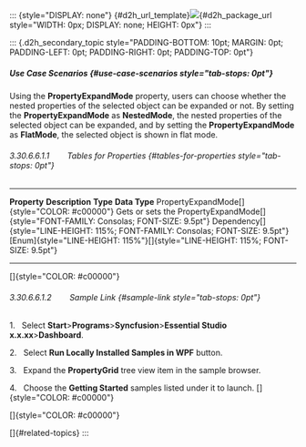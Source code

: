 ::: {style="DISPLAY: none"}
[](ms-xhelp:///?Id=d2h_url_template){#d2h_url_template}![](!package_url!){#d2h_package_url style="WIDTH: 0px; DISPLAY: none; HEIGHT: 0px"}
:::

::: {.d2h_secondary_topic style="PADDING-BOTTOM: 10pt; MARGIN: 0pt; PADDING-LEFT: 0pt; PADDING-RIGHT: 0pt; PADDING-TOP: 0pt"}
##### Use Case Scenarios {#use-case-scenarios style="tab-stops: 0pt"}

Using the **PropertyExpandMode** property, users can choose whether the nested properties of the selected object can be expanded or not. By setting the **PropertyExpandMode** as **NestedMode**, the nested properties of the selected object can be expanded, and by setting the **PropertyExpandMode** as **FlatMode**, the selected object is shown in flat mode.

###### 3.30.6.6.1.1        Tables for Properties {#tables-for-properties style="tab-stops: 0pt"}

  ---------------------------------------------- ---------------------------------------------------------------------------------------- ---------------------------------------------------------------------------------- ----------------------------------------------------------------------------------
  **Property**                                   **Description**                                                                          **Type**                                                                           **Data Type**
  PropertyExpandMode[]{style="COLOR: #c00000"}   Gets or sets the PropertyExpandMode[]{style="FONT-FAMILY: Consolas; FONT-SIZE: 9.5pt"}   Dependency[]{style="LINE-HEIGHT: 115%; FONT-FAMILY: Consolas; FONT-SIZE: 9.5pt"}   [Enum]{style="LINE-HEIGHT: 115%"}[]{style="LINE-HEIGHT: 115%; FONT-SIZE: 9.5pt"}
  ---------------------------------------------- ---------------------------------------------------------------------------------------- ---------------------------------------------------------------------------------- ----------------------------------------------------------------------------------

[]{style="COLOR: #c00000"} 

###### 3.30.6.6.1.2        Sample Link {#sample-link style="tab-stops: 0pt"}

1.   Select **Start**\>**Programs**\>**Syncfusion**\>**Essential Studio x.x.xx**\>**Dashboard**.

2.   Select **Run Locally Installed Samples in WPF** button.

3.   Expand the **PropertyGrid** tree view item in the sample browser.

4.   Choose the **Getting Started** samples listed under it to launch. []{style="COLOR: #c00000"}

[]{style="COLOR: #c00000"} 

[]{#related-topics}
:::
